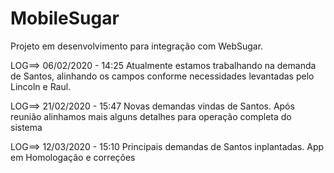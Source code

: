 # MobileSugar
 
Projeto em desenvolvimento para integração com WebSugar.

LOG==> 06/02/2020 - 14:25
 Atualmente estamos trabalhando na demanda de Santos, alinhando os campos conforme necessidades levantadas pelo Lincoln e Raul.
 
LOG==> 21/02/2020 - 15:47
 Novas demandas vindas de Santos. Após reunião alinhamos mais alguns detalhes para operação completa do sistema

LOG==> 12/03/2020 - 15:10
 Principais demandas de Santos inplantadas. App em Homologação e correções
